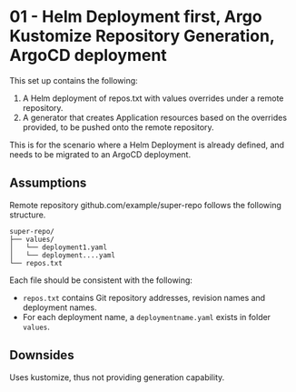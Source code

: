 # 01 - Helm Deployment first, Argo Kustomize Repository Generation, ArgoCD deployment

This set up contains the following:
1. A Helm deployment of repos.txt with values overrides under a remote repository.
2. A generator that creates Application resources based on the overrides provided, to be pushed onto the remote repository.

This is for the scenario where a Helm Deployment is already defined, and needs to be migrated to an ArgoCD deployment.

## Assumptions

Remote repository github.com/example/super-repo follows the following structure.

```
super-repo/
├── values/
│   └── deployment1.yaml
│   └── deployment....yaml
└── repos.txt
```

Each file should be consistent with the following:

* `repos.txt` contains Git repository addresses, revision names and deployment names.
* For each deployment name, a `deploymentname.yaml` exists in folder `values`.

## Downsides

Uses kustomize, thus not providing generation capability.
